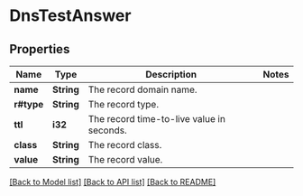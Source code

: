 # DnsTestAnswer

## Properties

Name | Type | Description | Notes
------------ | ------------- | ------------- | -------------
**name** | **String** | The record domain name. | 
**r#type** | **String** | The record type. | 
**ttl** | **i32** | The record time-to-live value in seconds. | 
**class** | **String** | The record class. | 
**value** | **String** | The record value. | 

[[Back to Model list]](../README.md#documentation-for-models) [[Back to API list]](../README.md#documentation-for-api-endpoints) [[Back to README]](../README.md)


